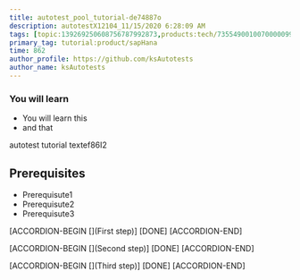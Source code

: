 ```yaml
---
title: autotest_pool_tutorial-de74887o
description: autotestX12104_11/15/2020 6:28:09 AM
tags: [topic:139269250608756787992873,products:tech/73554900100700000996,tutorial:experience/advanced]
primary_tag: tutorial:product/sapHana
time: 862
author_profile: https://github.com/ksAutotests
author_name: ksAutotests
---
```

### You will learn
- You will learn this
- and that

autotest tutorial textef86I2

## Prerequisites
- Prerequisute1
- Prerequisute2
- Prerequisute3

[ACCORDION-BEGIN [](First step)]
[DONE]
[ACCORDION-END]

[ACCORDION-BEGIN [](Second step)]
[DONE]
[ACCORDION-END]

[ACCORDION-BEGIN [](Third step)]
[DONE]
[ACCORDION-END]

